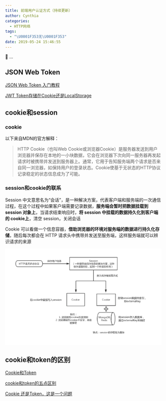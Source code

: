 ```yaml
---
title: 前端用户认证方式（持续更新）
author: Cynthia
categories:
  - HTTP网络
tags:
  - "\U0001F353无\U0001F353"
date: 2019-05-24 15:46:55
---
```


🐰
...
<!--more-->

## JSON Web Token

[JSON Web Token 入门教程](http://www.ruanyifeng.com/blog/2018/07/json_web_token-tutorial.html)

[JWT Token存储在Cookie还是LocalStorage](http://blog.itpub.net/10742815/viewspace-2142725/)





## cookie和session

### cookie

以下来自MDN的官方解释：

> HTTP Cookie（也叫Web Cookie或浏览器Cookie）是服务器发送到用户浏览器并保存在本地的一小块数据，它会在浏览器下次向同一服务器再发起请求时被携带并发送到服务器上。通常，它用于告知服务端两个请求是否来自同一浏览器，如保持用户的登录状态。Cookie使基于无状态的HTTP协议记录稳定的状态信息成为了可能。



### session和cookie的联系

Session 中文意思名为“会话”，是一种解决方案，代表客户端和服务端的一次通信过程，在这个过程中如果客户端需要记录数据，**服务端会暂时把数据挂载到 session 对象上**，当请求结束响应时，**将 session 中挂载的数据持久化到客户端的 cookie上**，清空 session，关闭会话

Cookie 可以看做一个信息容器，**借助浏览器的环境对服务端的数据进行持久化存储**，随后每次都会在 HTTP 请求头中携带并发送至服务端，这样服务端就可以辨识请求的来源



![](https://raw.githubusercontent.com/Cynthia0329/images/master/img/20190527090154.png)





## cookie和token的区别

[Cookie和Token](https://www.jianshu.com/p/ce9802589143)

[cookie和token的五点区别](https://segmentfault.com/a/1190000013258488)

[Cookie 还是Token，这是一个问题](https://www.jianshu.com/p/8c87099f72a5)


